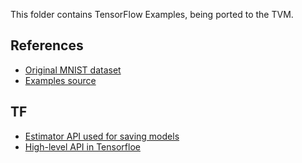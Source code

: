 This folder contains TensorFlow Examples, being ported to the TVM.


References
----------

  * [Original MNIST dataset](http://yann.lecun.com/exdb/mnist/)
  * [Examples source](https://github.com/aymericdamien/TensorFlow-Examples/)

TF
--

  * [Estimator API used for saving models](https://www.tensorflow.org/programmers_guide/saved_model#using_savedmodel_with_estimators)
  * [High-level API in Tensorfloe](https://medium.com/onfido-tech/higher-level-apis-in-tensorflow-67bfb602e6c0)
